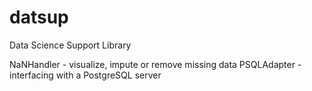 # datsup
Data Science Support Library

NaNHandler - visualize, impute or remove missing data
PSQLAdapter - interfacing with a PostgreSQL server

